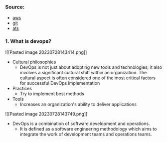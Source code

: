 ### Source:
* [aws](https://aws.amazon.com/devops/what-is-devops/)
* [git](https://about.gitlab.com/topics/devops/)
* [ats](https://www.atlassian.com/devops)

### 1. What is devops?

![[Pasted image 20230728143414.png]]

* Cultural philosophies
	* DevOps is not just about adopting new tools and technologies; it also involves a significant cultural shift within an organization. The cultural aspect is often considered one of the most critical factors for successful DevOps implementation
* Practices
	* Try to implement best methods
* Tools
	* Increases an organization's ability to deliver applications

![[Pasted image 20230728143749.png]]

* DevOps is a combination of software development and operations.
	* It is defined as a software engineering methodology which aims to integrate the work of development teams and operations teams.
